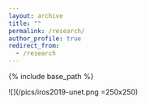 ```yaml
---
layout: archive
title: ""
permalink: /research/
author_profile: true
redirect_from:
  - /research
---
```


{% include base_path %}

![](/pics/iros2019-unet.png =250x250)